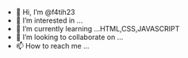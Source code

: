 - 👋 Hi, I’m @f4tih23
- 👀 I’m interested in ...   
- 🌱 I’m currently learning ...HTML,CSS,JAVASCRIPT   
- 💞️ I’m looking to collaborate on ...
- 📫 How to reach me ...

<!---
f4tih23/f4tih23 is a ✨ special ✨ repository because its `README.md` (this file) appears on your GitHub profile.
You can click the Preview link to take a look at your changes.
--->
